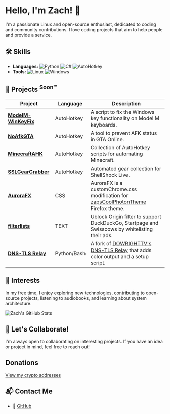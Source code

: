 # Hello, I'm Zach! 👋
I'm a passionate Linux and open-source enthusiast, dedicated to coding and community contributions. I love coding projects that aim to help people and provide a service.

## 🛠️ Skills
- **Languages:** ![Python](https://img.shields.io/badge/Python-Blue?style=flat-square) ![C#](https://img.shields.io/badge/C%23-purple?style=flat-square) ![AutoHotkey](https://img.shields.io/badge/AutoHotkey-green?style=flat-square)
- **Tools:** ![Linux](https://img.shields.io/badge/Linux-orange?style=flat-square) ![Windows](https://img.shields.io/badge/Windows-blue?style=flat-square)

## 📂 Projects <sup>Soon™️</sup>
| Project | Language | Description |
| --- | --- | --- |
| [**ModelM-WinKeyFix**](https://github.com/ztancrell/ModelM-WinKeyFix) | AutoHotkey | A script to fix the Windows key functionality on Model M keyboards. |
| [**NoAfkGTA**](https://github.com/ztancrell/NoAfkGTA) | AutoHotkey | A tool to prevent AFK status in GTA Online. |
| [**MinecraftAHK**](https://github.com/ztancrell/MinecraftAHK) | AutoHotkey | Collection of AutoHotkey scripts for automating Minecraft. |
| [**SSLGearGrabber**](https://github.com/ztancrell/SSLGearGrabber) | AutoHotkey | Automated gear collection for ShellShock Live. |
| [**AuroraFX**](https://github.com/ztancrell/AuroraFX) | CSS |  AuroraFX is a customChrome.css modification for [zapsCoolPhotonTheme](https://github.com/zapSNH/zapsCoolPhotonTheme) Firefox theme. |
| [**filterlists**](https://github.com/ztancrell/filterlists) | TEXT | Ublock Origin filter to support DuckDuckGo, Startpage and Swisscows by whitelisting their ads. |
| [**DNS-TLS Relay**](https://github.com/ztancrell/dns-tls-relay) | Python/Bash | A fork of [DOWRIGHTTV's](https://github.com/DOWRIGHTTV/) [DNS-TLS Relay](https://github.com/DOWRIGHTTV/dns-tls-relay) that adds color output and a setup script. |

## 🎯 Interests
In my free time, I enjoy exploring new technologies, contributing to open-source projects, listening to audiobooks, and learning about system architecture.

![Zach's GitHub Stats](https://github-readme-stats.vercel.app/api?username=ztancrell&show_icons=true&theme=radical)

## 🚀 Let's Collaborate!
I'm always open to collaborating on interesting projects. If you have an idea or project in mind, feel free to reach out!

## Donations

[View my crypto addresses](CRYPTO.md)

## 📬 Contact Me
- 🐙 [GitHub](https://www.github.com/ztancrell)
